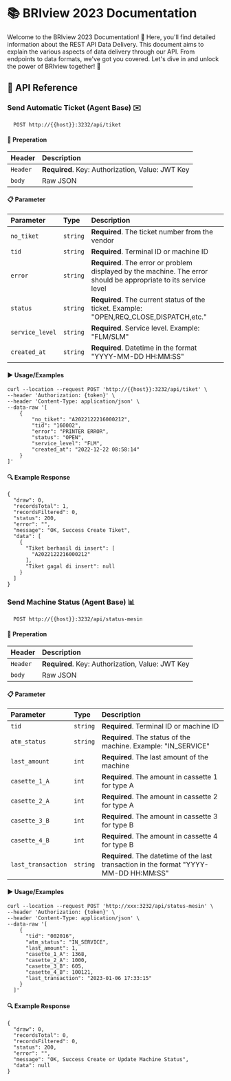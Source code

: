 # 📚 BRIview 2023 Documentation

Welcome to the BRIview 2023 Documentation! 🎉 Here, you'll find detailed information about the REST API Data Delivery. This document aims to explain the various aspects of data delivery through our API. From endpoints to data formats, we've got you covered. Let's dive in and unlock the power of BRIview together! 💪

## 📖 API Reference

### Send Automatic Ticket (Agent Base) ✉️

```http
  POST http://{{host}}:3232/api/tiket
```

#### 📝 Preperation 
| Header   | Description                                      |
| :------- | :----------------------------------------------- |
| `Header` | **Required**. Key: Authorization, Value: JWT Key |
| `body`   | Raw JSON                                         |

#### 📋 Parameter

| Parameter       | Type     | Description                                                                                                       |
| :-------------- | :------- | :---------------------------------------------------------------------------------------------------------------- |
| `no_tiket`      | `string` | **Required**. The ticket number from the vendor                                                                   |
| `tid`           | `string` | **Required**. Terminal ID or machine ID                                                                           |
| `error`         | `string` | **Required**. The error or problem displayed by the machine. The error should be appropriate to its service level |
| `status`        | `string` | **Required**. The current status of the ticket. Example: "OPEN,REQ_CLOSE,DISPATCH,etc."                           |
| `service_level` | `string` | **Required**. Service level. Example: "FLM/SLM"                                                                   |
| `created_at`    | `string` | **Required**. Datetime in the format "YYYY-MM-DD HH:MM:SS"                                                        |


#### ▶️ Usage/Examples

```
curl --location --request POST 'http://{{host}}:3232/api/tiket' \
--header 'Authorization: {token}' \
--header 'Content-Type: application/json' \
--data-raw '[
    {
        "no_tiket": "A2022122216000212",
        "tid": "160002",
        "error": "PRINTER ERROR",
        "status": "OPEN",
        "service_level": "FLM",
        "created_at": "2022-12-22 08:58:14"
    }
]'
```

#### 🔍 Example Response
```
{
  "draw": 0,
  "recordsTotal": 1,
  "recordsFiltered": 0,
  "status": 200,
  "error": "",
  "message": "OK, Success Create Tiket",
  "data": [
    {
      "Tiket berhasil di insert": [
        "A2022122216000212"
      ],
      "Tiket gagal di insert": null
    }
  ]
}
```


### Send Machine Status (Agent Base) 📊

```http
  POST http://{{host}}:3232/api/status-mesin
```

#### 📝 Preperation
| Header   | Description                                      |
| :------- | :----------------------------------------------- |
| `Header` | **Required**. Key: Authorization, Value: JWT Key |
| `body`   | Raw JSON                                         |

#### 📋 Parameter

| Parameter          | Type     | Description                                                                            |
| :----------------- | :------- | :------------------------------------------------------------------------------------- |
| `tid`              | `string` | **Required**. Terminal ID or machine ID                                                |
| `atm_status`       | `string` | **Required**. The status of the machine. Example: "IN_SERVICE"                         |
| `last_amount`      | `int`    | **Required**. The last amount of the machine                                           |
| `casette_1_A`      | `int`    | **Required**. The amount in cassette 1 for type A                                      |
| `casette_2_A`      | `int`    | **Required**. The amount in cassette 2 for type A                                      |
| `casette_3_B`      | `int`    | **Required**. The amount in cassette 3 for type B                                      |
| `casette_4_B`      | `int`    | **Required**. The amount in cassette 4 for type B                                      |
| `last_transaction` | `string` | **Required**. The datetime of the last transaction in the format "YYYY-MM-DD HH:MM:SS" |


#### ▶️ Usage/Examples

```
curl --location --request POST 'http://xxx:3232/api/status-mesin' \
--header 'Authorization: {token}' \
--header 'Content-Type: application/json' \
--data-raw '[
    {
      "tid": "002016",
      "atm_status": "IN_SERVICE",
      "last_amount": 1,
      "casette_1_A": 1368,
      "casette_2_A": 1000,
      "casette_3_B": 605,
      "casette_4_B": 100121,
      "last_transaction": "2023-01-06 17:33:15"
    }
  ]'

```

#### 🔍 Example Response
```
{
  "draw": 0,
  "recordsTotal": 0,
  "recordsFiltered": 0,
  "status": 200,
  "error": "",
  "message": "OK, Success Create or Update Machine Status",
  "data": null
}
```
